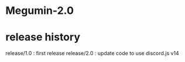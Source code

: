 # Megumin-2.0

# release history

release/1.0 : first release
release/2.0 : update code to use discord.js v14